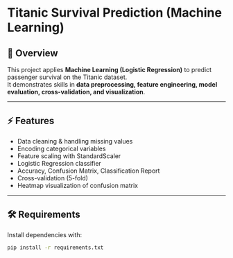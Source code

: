 # Titanic Survival Prediction (Machine Learning)

## 📌 Overview
This project applies **Machine Learning (Logistic Regression)** to predict passenger survival on the Titanic dataset.  
It demonstrates skills in **data preprocessing, feature engineering, model evaluation, cross-validation, and visualization**.

---

## ⚡ Features
- Data cleaning & handling missing values  
- Encoding categorical variables  
- Feature scaling with StandardScaler  
- Logistic Regression classifier  
- Accuracy, Confusion Matrix, Classification Report  
- Cross-validation (5-fold)  
- Heatmap visualization of confusion matrix  

---

## 🛠️ Requirements
Install dependencies with:
```bash
pip install -r requirements.txt
